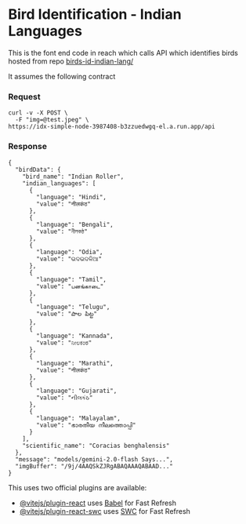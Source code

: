 # Bird Identification - Indian Languages

This is the font end code in reach which calls API which identifies birds hosted from repo [birds-id-indian-lang/](https://github.com/neilghosh/birds-id-indian-lang/tree/main)


It assumes the following contract 

### Request 
```
curl -v -X POST \
  -F "img=@test.jpeg" \
https://idx-simple-node-3987408-b3zzuedwgq-el.a.run.app/api
```

### Response 
```
{
  "birdData": {
    "bird_name": "Indian Roller",
    "indian_languages": [
      {
        "language": "Hindi",
        "value": "नीलकंठ"
      },
      {
        "language": "Bengali",
        "value": "নীলকণ্ঠ"
      },
      {
        "language": "Odia",
        "value": "ଭଦଭଦଳିଆ"
      },
      {
        "language": "Tamil",
        "value": "பனங்காடை"
      },
      {
        "language": "Telugu",
        "value": "పాల పిట్ట"
      },
      {
        "language": "Kannada",
        "value": "ನೀಲಕಂಠ"
      },
      {
        "language": "Marathi",
        "value": "नीलकंठ"
      },
      {
        "language": "Gujarati",
        "value": "નીલકંઠ"
      },
      {
        "language": "Malayalam",
        "value": "ഭാരതീയ നീലത്തൊപ്പി"
      }
    ],
    "scientific_name": "Coracias benghalensis"
  },
  "message": "models/gemini-2.0-flash Says...",
  "imgBuffer": "/9j/4AAQSkZJRgABAQAAAQABAAD..."
}
```

This uses two official plugins are available:

- [@vitejs/plugin-react](https://github.com/vitejs/vite-plugin-react/blob/main/packages/plugin-react/README.md) uses [Babel](https://babeljs.io/) for Fast Refresh
- [@vitejs/plugin-react-swc](https://github.com/vitejs/vite-plugin-react-swc) uses [SWC](https://swc.rs/) for Fast Refresh

